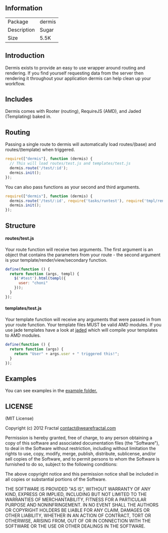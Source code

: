 ## Information

<table>
<tr>
<td>Package</td><td>dermis</td>
</tr>
<tr>
<td>Description</td>
<td>Sugar</td>
</tr>
<tr>
<td>Size</td>
<td>5.5K</td>
</tr>
</table>

## Introduction

Dermis exists to provide an easy to use wrapper around routing and rendering. If you find yourself requesting data from the server then rendering it throughout your application dermis can help clean up your workflow.

## Includes

Dermis comes with Rooter (routing), RequireJS (AMD), and Jaded (Templating) baked in.

## Routing

Passing a single route to dermis will automatically load routes/(base) and routes/(template) when triggered.

```javascript
require(["dermis"], function (dermis) {
  // This will load routes/test.js and templates/test.js
  dermis.route('/test/:id');
  dermis.init();
});
```

You can also pass functions as your second and third arguments.

```javascript
require(["dermis"], function (dermis) {
  dermis.route('/test/:id', require('tasks/runtest'), require('tmpl/rendertest'));
  dermis.init();
});
```

## Structure

#### routes/test.js

Your route function will receive two arguments. The first argument is an object that contains the parameters from your route - the second argument is your template/render/view/secondary function.

```javascript
define(function () {
  return function (args, templ) {
    $('#test').html(templ({
      user: "choni"
    }));
  }
});
```

#### templates/test.js

Your template function will receive any arguments that were passed in from your route function. Your template files MUST be valid AMD modules. If you use jade templates have a look at [jaded](https://github.com/wearefractal/jaded) which will compile your templates to AMD modules.

```javascript
define(function () {
  return function (args) {
    return "User" + args.user + " triggered this!";
  }
});
```

## Examples

You can see examples in the [example folder.](https://github.com/wearefractal/dermis/tree/master/examples)

## LICENSE

(MIT License)

Copyright (c) 2012 Fractal <contact@wearefractal.com>

Permission is hereby granted, free of charge, to any person obtaining
a copy of this software and associated documentation files (the
"Software"), to deal in the Software without restriction, including
without limitation the rights to use, copy, modify, merge, publish,
distribute, sublicense, and/or sell copies of the Software, and to
permit persons to whom the Software is furnished to do so, subject to
the following conditions:

The above copyright notice and this permission notice shall be
included in all copies or substantial portions of the Software.

THE SOFTWARE IS PROVIDED "AS IS", WITHOUT WARRANTY OF ANY KIND,
EXPRESS OR IMPLIED, INCLUDING BUT NOT LIMITED TO THE WARRANTIES OF
MERCHANTABILITY, FITNESS FOR A PARTICULAR PURPOSE AND
NONINFRINGEMENT. IN NO EVENT SHALL THE AUTHORS OR COPYRIGHT HOLDERS BE
LIABLE FOR ANY CLAIM, DAMAGES OR OTHER LIABILITY, WHETHER IN AN ACTION
OF CONTRACT, TORT OR OTHERWISE, ARISING FROM, OUT OF OR IN CONNECTION
WITH THE SOFTWARE OR THE USE OR OTHER DEALINGS IN THE SOFTWARE.
